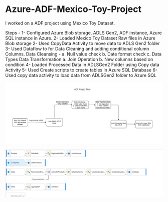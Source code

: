 # Azure-ADF-Mexico-Toy-Project

I worked on a ADF project using Mexico Toy Dataset.

Steps - 
1- Configured Azure Blob storage,  ADLS Gen2, ADF instance, Azure SQL instance in Azure.
2- Loaded Mexico Toy Dataset Raw files in Azure Blob storage
2- Used CopyData Activity to move data to ADLS Gen2 folder
3- Used Dataflow to for Data Cleaning and adding conditional column Columns.
	Data Cleansing - 
	a. Null value check
	b. Date format check
	c. Data Types
	Data Transformation
	a. Join Operation
	b. New columns based on condition
4- Loaded Processed Data in ADLSGen2 Folder using Copy data Activity
5- Used Create scripts to create tables in Azure SQL Database
6- Used copy data activity to load data from ADLSGen2 folder to Azure SQL

![alt text](https://github.com/anish610/Azure-ADF-Mexico-Toy-Project/blob/main/Project%20Flow.png)

![alt text](https://github.com/anish610/Azure-ADF-Mexico-Toy-Project/blob/main/Dataflow1.png)










